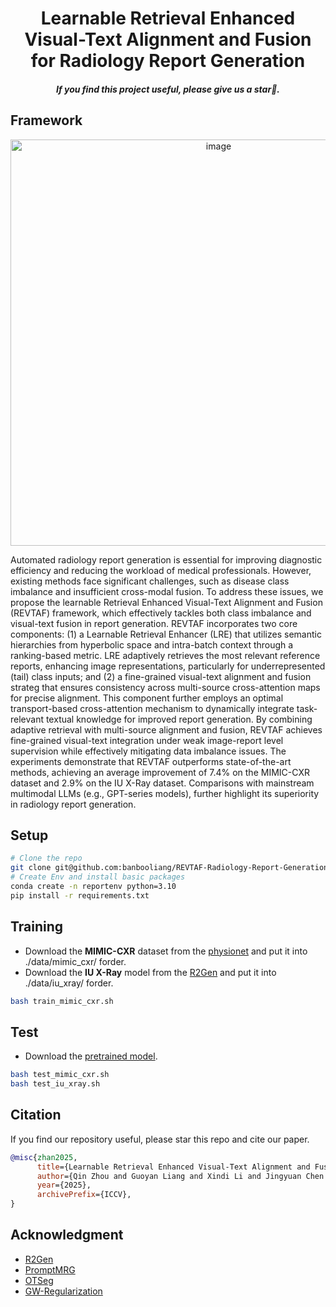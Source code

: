 

<!-- <div align="center">

## Vision-R1: Evolving Human-Free Alignment in Large Vision-Language Models via Vision-Guided Reinforcement Learning

</div> -->

<div align="center">

<h1> Learnable Retrieval Enhanced Visual-Text Alignment and Fusion for Radiology Report Generation</h1>

<h5 align="center"> If you find this project useful, please give us a star🌟.

</div>

## Framework

<div align=center>
<img width="650" alt="image" src="figs/figure1.png">
</div>

Automated radiology report generation is essential for improving diagnostic efficiency and reducing the workload of medical professionals. However, existing methods face significant challenges, such as disease class imbalance and insufficient cross-modal fusion. To address these issues, we propose the learnable Retrieval Enhanced Visual-Text Alignment and Fusion (REVTAF) framework, which effectively tackles both class imbalance and visual-text fusion in report generation. REVTAF incorporates two core components: (1) a Learnable Retrieval Enhancer (LRE) that utilizes semantic hierarchies from hyperbolic space and intra-batch context through a ranking-based metric. LRE adaptively retrieves the most relevant reference reports, enhancing image representations, particularly for underrepresented (tail) class inputs; and (2) a fine-grained visual-text alignment and fusion strateg  that ensures consistency across multi-source cross-attention maps for precise alignment. This component further employs an optimal transport-based cross-attention mechanism to dynamically integrate task-relevant textual knowledge for improved report generation. By combining adaptive retrieval with multi-source alignment and fusion, REVTAF achieves fine-grained visual-text integration under weak image-report level supervision while effectively mitigating data imbalance issues. The experiments demonstrate that REVTAF outperforms state-of-the-art methods, achieving an average improvement of 7.4% on the MIMIC-CXR dataset and 2.9% on the IU X-Ray dataset. Comparisons with mainstream multimodal LLMs (e.g., GPT-series models), further highlight its superiority in radiology report generation.

## Setup
```bash
# Clone the repo
git clone git@github.com:banbooliang/REVTAF-Radiology-Report-Generation
# Create Env and install basic packages
conda create -n reportenv python=3.10
pip install -r requirements.txt
```

## Training
- Download the **MIMIC-CXR** dataset from the [physionet](https://www.physionet.org/content/mimic-cxr-jpg/2.0.0/) and put it into ./data/mimic_cxr/ forder.
- Download the **IU X-Ray** model from the [R2Gen](https://github.com/zhjohnchan/R2Gen) and put it into ./data/iu_xray/ forder.

```bash 
bash train_mimic_cxr.sh 
```

## Test
- Download the [pretrained model](https://cocodataset.org/#download).

```bash
bash test_mimic_cxr.sh 
bash test_iu_xray.sh 
```

## Citation
If you find our repository useful, please star this repo and cite our paper.
```bibtex
@misc{zhan2025,
      title={Learnable Retrieval Enhanced Visual-Text Alignment and Fusion for Radiology Report Generation}, 
      author={Qin Zhou and Guoyan Liang and Xindi Li and Jingyuan Chen and Zhe Wang and Chang Yao and Sai Wu},
      year={2025},
      archivePrefix={ICCV}, 
}
```

## Acknowledgment
* [R2Gen](https://github.com/zhjohnchan/R2Gen)
* [PromptMRG](https://github.com/jhb86253817/PromptMRG)
* [OTSeg](https://github.com/cubeyoung/OTSeg)
* [GW-Regularization](https://github.com/yyf1217/GW-Regularization)

